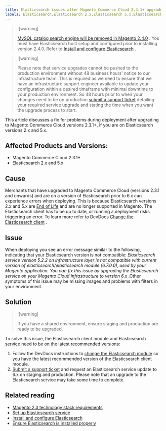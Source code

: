 ```yaml
---
title: Elasticsearch issues after Magento Commerce Cloud 2.3.1+ upgrade
labels: Elasticsearch,Elasticsearch 2.x,Elasticsearch 5.x,Elasticsearch 6.x,Elasticsearch problems,Elasticsearch service version not compatible,End of Life,Magento Commerce Cloud,how to,upgrade
---
```


>![warning]
>
> [MySQL catalog search engine will be removed in Magento 2.4.0](https://support.magento.com/hc/en-us/articles/360043144271-MySQL-catalog-search-engine-will-be-removed-in-all-versions-of-Magento-2-4-0) . You must have Elasticsearch host setup and configured prior to installing version 2.4.0. Refer to [Install and configure Elasticsearch](https://devdocs.magento.com/guides/v2.3/config-guide/elasticsearch/es-overview.html) .

>![warning]
>
>Please note that service upgrades cannot be pushed to the production environment without 48 business hours' notice to our infrastructure team. This is required as we need to ensure that we have an infrastructure support engineer available to update your configuration within a desired timeframe with minimal downtime to your production environment. So 48 hours prior to when your changes need to be on production [submit a support ticket](https://support.magento.com/hc/en-us/articles/360019088251) detailing your required service upgrade and stating the time when you want the upgrade process to start.

This article discusses a fix for problems during deployment after upgrading to Magento Commerce Cloud versions 2.3.1+, if you are on Elasticsearch versions 2.x and 5.x.

## Affected Products and Versions:

* Magento Commerce Cloud 2.3.1+
* Elasticsearch 2.x and 5.x

## Cause

Merchants that have upgraded to Magento Commerce Cloud (versions 2.3.1 and onwards) and are on a version of Elasticsearch prior to 6.x can experience errors when deploying. This is because Elasticsearch versions 2.x and 5.x are [End of Life](https://www.elastic.co/support/eol) and are no longer supported in Magento. The Elasticsearch client has to be up to date, or running a deployment risks triggering an error. To learn more refer to DevDocs [Change the Elasticsearch client](https://devdocs.magento.com/guides/v2.3/config-guide/elasticsearch/es-downgrade.html) .

## Issue

When deploying you see an error message similar to the following, indicating that your Elasticsearch version is not compatible: *Elasticsearch service version 5.2.2 on infrastructure layer is not compatible with current version of elasticsearch/elasticsearch module (6.7.0.0), used by your Magento application.*  *You can fix this issue by upgrading the Elasticsearch service on your Magento Cloud infrastructure to version 6.x* .Other symptoms of this issue may be missing images and problems with filters in your environment.

## Solution

>![warning]
>
>If you have a shared environment, ensure staging and production are ready to be upgraded.

To solve this issue, the Elasticsearch client module and Elasticsearch service need to be on the latest recommended versions:

1. Follow the DevDocs instructions to [change the Elasticsearch module](https://devdocs.magento.com/guides/v2.3/config-guide/elasticsearch/es-downgrade.html) so you have the latest recommended version of the Elasticsearch client module.
1. [Submit a support ticket](https://support.magento.com/hc/en-us/articles/360019088251) and request an Elasticsearch service update to 6.x on staging and production. Please note that an upgrade to the Elasticsearch service may take some time to complete.

## Related reading

* [Magento 2.3 technology stack requirements](https://devdocs.magento.com/guides/v2.3/install-gde/system-requirements-tech.html)
* [Set up Elasticsearch service](https://devdocs.magento.com/cloud/project/project-conf-files_services-elastic.html)
* [Install and configure Elasticsearch](https://devdocs.magento.com/guides/v2.3/config-guide/elasticsearch/es-overview.html)
* [Ensure Elasticsearch is installed properly](https://support.magento.com/hc/en-us/articles/360034939312)

